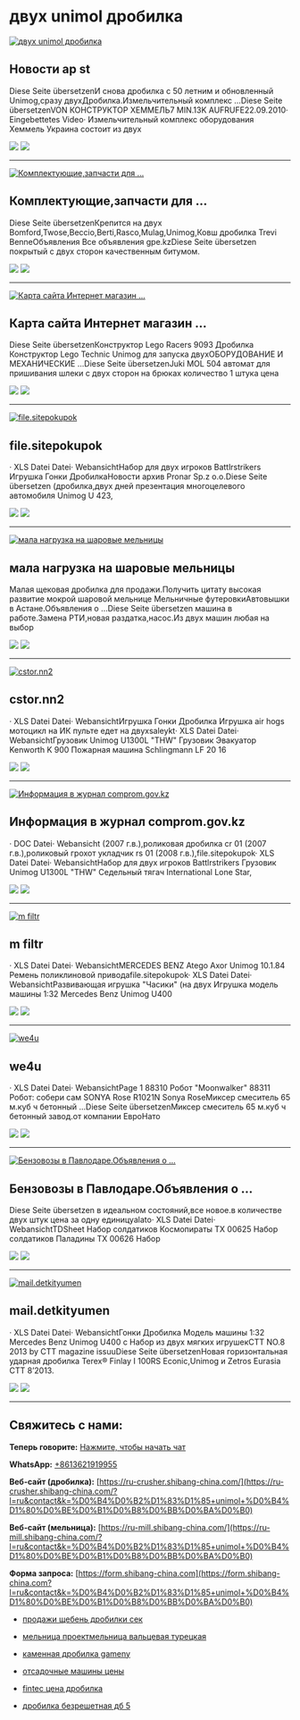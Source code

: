 # двух unimol дробилка

<a href="https://swt.shibang-china.com/?n=lxq&l=ru&img&k=%D0%B4%D0%B2%D1%83%D1%85+unimol+%D0%B4%D1%80%D0%BE%D0%B1%D0%B8%D0%BB%D0%BA%D0%B0" target="_blank">![двух unimol дробилка](http://static.shibang-china.com/all-800x300/1039.jpg)</a>

## Новости ap st
Diese Seite übersetzenИ снова дробилка с 50 летним и обновленный Unimog,сразу двухДробилка.Измельчительный комплекс …Diese Seite übersetzenVON КОНСТРУКТОР ХЕММЕЛЬ7 MIN.13K AUFRUFE22.09.2010· Eingebettetes Video· Измельчительный комплекс оборудования Хеммель Украина состоит из двух


<a href="https://whatsapp.shibangsoft.com/WhatsApp.php" target="_blank" title="WhatsApp">![](http://static.shibang-china.com/icon/whatsapp.png)</a> <a href="https://swt.shibang-china.com/?n=lxq&l=ru&icon&k=%D0%B4%D0%B2%D1%83%D1%85+unimol+%D0%B4%D1%80%D0%BE%D0%B1%D0%B8%D0%BB%D0%BA%D0%B0" target="_blank">![](http://static.shibang-china.com/icon/chat-ru.png)</a>

---

<a href="https://swt.shibang-china.com/?n=lxq&l=ru&img&k=%D0%B4%D0%B2%D1%83%D1%85+unimol+%D0%B4%D1%80%D0%BE%D0%B1%D0%B8%D0%BB%D0%BA%D0%B0" target="_blank">![Комплектующие,запчасти для …](http://static.shibang-china.com/all-800x300/455.jpg)</a>

## Комплектующие,запчасти для …
Diese Seite übersetzenКрепится на двух Bomford,Twose,Beccio,Berti,Rasco,Mulag,Unimog,Ковш дробилка Trevi BenneОбъявления Все объявления gpe.kzDiese Seite übersetzen покрытый с двух сторон качественным битумом.


<a href="https://whatsapp.shibangsoft.com/WhatsApp.php" target="_blank" title="WhatsApp">![](http://static.shibang-china.com/icon/whatsapp.png)</a> <a href="https://swt.shibang-china.com/?n=lxq&l=ru&icon&k=%D0%B4%D0%B2%D1%83%D1%85+unimol+%D0%B4%D1%80%D0%BE%D0%B1%D0%B8%D0%BB%D0%BA%D0%B0" target="_blank">![](http://static.shibang-china.com/icon/chat-ru.png)</a>

---

<a href="https://swt.shibang-china.com/?n=lxq&l=ru&img&k=%D0%B4%D0%B2%D1%83%D1%85+unimol+%D0%B4%D1%80%D0%BE%D0%B1%D0%B8%D0%BB%D0%BA%D0%B0" target="_blank">![Карта сайта Интернет магазин …](http://static.shibang-china.com/all-800x300/119.jpg)</a>

## Карта сайта Интернет магазин …
Diese Seite übersetzenКонструктор Lego Racers 9093 Дробилка Конструктор Lego Technic Unimog для запуска двухОБОРУДОВАНИЕ И МЕХАНИЧЕСКИЕ …Diese Seite übersetzenJuki MOL 504 автомат для пришивания шлеки с двух сторон на брюках количество 1 штука цена


<a href="https://whatsapp.shibangsoft.com/WhatsApp.php" target="_blank" title="WhatsApp">![](http://static.shibang-china.com/icon/whatsapp.png)</a> <a href="https://swt.shibang-china.com/?n=lxq&l=ru&icon&k=%D0%B4%D0%B2%D1%83%D1%85+unimol+%D0%B4%D1%80%D0%BE%D0%B1%D0%B8%D0%BB%D0%BA%D0%B0" target="_blank">![](http://static.shibang-china.com/icon/chat-ru.png)</a>

---

<a href="https://swt.shibang-china.com/?n=lxq&l=ru&img&k=%D0%B4%D0%B2%D1%83%D1%85+unimol+%D0%B4%D1%80%D0%BE%D0%B1%D0%B8%D0%BB%D0%BA%D0%B0" target="_blank">![file.sitepokupok](http://static.shibang-china.com/all-800x300/124.jpg)</a>

## file.sitepokupok
· XLS Datei Datei· WebansichtНабор для двух игроков Battlrstrikers Игрушка Гонки ДробилкаHовости архив Pronar Sp.z o.o.Diese Seite übersetzen (дробилка,двух дней презентация многоцелевого автомобиля Unimog U 423,


<a href="https://whatsapp.shibangsoft.com/WhatsApp.php" target="_blank" title="WhatsApp">![](http://static.shibang-china.com/icon/whatsapp.png)</a> <a href="https://swt.shibang-china.com/?n=lxq&l=ru&icon&k=%D0%B4%D0%B2%D1%83%D1%85+unimol+%D0%B4%D1%80%D0%BE%D0%B1%D0%B8%D0%BB%D0%BA%D0%B0" target="_blank">![](http://static.shibang-china.com/icon/chat-ru.png)</a>

---

<a href="https://swt.shibang-china.com/?n=lxq&l=ru&img&k=%D0%B4%D0%B2%D1%83%D1%85+unimol+%D0%B4%D1%80%D0%BE%D0%B1%D0%B8%D0%BB%D0%BA%D0%B0" target="_blank">![мала нагрузка на шаровые мельницы](http://static.shibang-china.com/all-800x300/721.jpg)</a>

## мала нагрузка на шаровые мельницы
Малая щековая дробилка для продажи.Получить цитату высокая развитие мокрой шаровой мельнице Мельничные футеровкиАвтовышки в Астане.Объявления о …Diese Seite übersetzen машина в работе.Замена РТИ,новая раздатка,насос.Из двух машин любая на выбор


<a href="https://whatsapp.shibangsoft.com/WhatsApp.php" target="_blank" title="WhatsApp">![](http://static.shibang-china.com/icon/whatsapp.png)</a> <a href="https://swt.shibang-china.com/?n=lxq&l=ru&icon&k=%D0%B4%D0%B2%D1%83%D1%85+unimol+%D0%B4%D1%80%D0%BE%D0%B1%D0%B8%D0%BB%D0%BA%D0%B0" target="_blank">![](http://static.shibang-china.com/icon/chat-ru.png)</a>

---

<a href="https://swt.shibang-china.com/?n=lxq&l=ru&img&k=%D0%B4%D0%B2%D1%83%D1%85+unimol+%D0%B4%D1%80%D0%BE%D0%B1%D0%B8%D0%BB%D0%BA%D0%B0" target="_blank">![cstor.nn2](http://static.shibang-china.com/all-800x300/1201.jpg)</a>

## cstor.nn2
· XLS Datei Datei· WebansichtИгрушка Гонки Дробилка Игрушка air hogs мотоцикл на ИК пульте едет на двухsaleykt· XLS Datei Datei· WebansichtГрузовик Unimog U1300L "THW" Грузовик Эвакуатор Kenworth K 900 Пожарная машина Schlingmann LF 20 16


<a href="https://whatsapp.shibangsoft.com/WhatsApp.php" target="_blank" title="WhatsApp">![](http://static.shibang-china.com/icon/whatsapp.png)</a> <a href="https://swt.shibang-china.com/?n=lxq&l=ru&icon&k=%D0%B4%D0%B2%D1%83%D1%85+unimol+%D0%B4%D1%80%D0%BE%D0%B1%D0%B8%D0%BB%D0%BA%D0%B0" target="_blank">![](http://static.shibang-china.com/icon/chat-ru.png)</a>

---

<a href="https://swt.shibang-china.com/?n=lxq&l=ru&img&k=%D0%B4%D0%B2%D1%83%D1%85+unimol+%D0%B4%D1%80%D0%BE%D0%B1%D0%B8%D0%BB%D0%BA%D0%B0" target="_blank">![Информация в журнал comprom.gov.kz](http://static.shibang-china.com/all-800x300/462.jpg)</a>

## Информация в журнал comprom.gov.kz
· DOC Datei· Webansicht (2007 г.в.),роликовая дробилка cr 01 (2007 г.в.),роликовый грохот укладчик rs 01 (2008 г.в.),file.sitepokupok· XLS Datei Datei· WebansichtНабор для двух игроков Battlrstrikers Грузовик Unimog U1300L "THW" Седельный тягач International Lone Star,


<a href="https://whatsapp.shibangsoft.com/WhatsApp.php" target="_blank" title="WhatsApp">![](http://static.shibang-china.com/icon/whatsapp.png)</a> <a href="https://swt.shibang-china.com/?n=lxq&l=ru&icon&k=%D0%B4%D0%B2%D1%83%D1%85+unimol+%D0%B4%D1%80%D0%BE%D0%B1%D0%B8%D0%BB%D0%BA%D0%B0" target="_blank">![](http://static.shibang-china.com/icon/chat-ru.png)</a>

---

<a href="https://swt.shibang-china.com/?n=lxq&l=ru&img&k=%D0%B4%D0%B2%D1%83%D1%85+unimol+%D0%B4%D1%80%D0%BE%D0%B1%D0%B8%D0%BB%D0%BA%D0%B0" target="_blank">![m filtr](http://static.shibang-china.com/all-800x300/1212.jpg)</a>

## m filtr
· XLS Datei Datei· WebansichtMERCEDES BENZ Atego Axor Unimog 10.1.84 Ремень поликлиновой приводаfile.sitepokupok· XLS Datei Datei· WebansichtРазвивающая игрушка "Часики" (на двух Игрушка модель машины 1:32 Mercedes Benz Unimog U400


<a href="https://whatsapp.shibangsoft.com/WhatsApp.php" target="_blank" title="WhatsApp">![](http://static.shibang-china.com/icon/whatsapp.png)</a> <a href="https://swt.shibang-china.com/?n=lxq&l=ru&icon&k=%D0%B4%D0%B2%D1%83%D1%85+unimol+%D0%B4%D1%80%D0%BE%D0%B1%D0%B8%D0%BB%D0%BA%D0%B0" target="_blank">![](http://static.shibang-china.com/icon/chat-ru.png)</a>

---

<a href="https://swt.shibang-china.com/?n=lxq&l=ru&img&k=%D0%B4%D0%B2%D1%83%D1%85+unimol+%D0%B4%D1%80%D0%BE%D0%B1%D0%B8%D0%BB%D0%BA%D0%B0" target="_blank">![we4u](http://static.shibang-china.com/all-800x300/938.jpg)</a>

## we4u
· XLS Datei Datei· WebansichtPage 1 88310 Робот "Moonwalker" 88311 Робот: собери сам SONYA Rose R1021N Sonya RoseМиксер смеситель 65 м.куб ч бетонный …Diese Seite übersetzenМиксер смеситель 65 м.куб ч бетонный завод.от компании ЕвроНато


<a href="https://whatsapp.shibangsoft.com/WhatsApp.php" target="_blank" title="WhatsApp">![](http://static.shibang-china.com/icon/whatsapp.png)</a> <a href="https://swt.shibang-china.com/?n=lxq&l=ru&icon&k=%D0%B4%D0%B2%D1%83%D1%85+unimol+%D0%B4%D1%80%D0%BE%D0%B1%D0%B8%D0%BB%D0%BA%D0%B0" target="_blank">![](http://static.shibang-china.com/icon/chat-ru.png)</a>

---

<a href="https://swt.shibang-china.com/?n=lxq&l=ru&img&k=%D0%B4%D0%B2%D1%83%D1%85+unimol+%D0%B4%D1%80%D0%BE%D0%B1%D0%B8%D0%BB%D0%BA%D0%B0" target="_blank">![Бензовозы в Павлодаре.Объявления о …](http://static.shibang-china.com/all-800x300/1130.jpg)</a>

## Бензовозы в Павлодаре.Объявления о …
Diese Seite übersetzen в идеальном состояний,все новое.в количестве двух штук цена за одну единицуalato· XLS Datei Datei· WebansichtTDSheet Набор солдатиков Космопираты ТХ 00625 Набор солдатиков Паладины ТХ 00626 Набор


<a href="https://whatsapp.shibangsoft.com/WhatsApp.php" target="_blank" title="WhatsApp">![](http://static.shibang-china.com/icon/whatsapp.png)</a> <a href="https://swt.shibang-china.com/?n=lxq&l=ru&icon&k=%D0%B4%D0%B2%D1%83%D1%85+unimol+%D0%B4%D1%80%D0%BE%D0%B1%D0%B8%D0%BB%D0%BA%D0%B0" target="_blank">![](http://static.shibang-china.com/icon/chat-ru.png)</a>

---

<a href="https://swt.shibang-china.com/?n=lxq&l=ru&img&k=%D0%B4%D0%B2%D1%83%D1%85+unimol+%D0%B4%D1%80%D0%BE%D0%B1%D0%B8%D0%BB%D0%BA%D0%B0" target="_blank">![mail.detkityumen](http://static.shibang-china.com/all-800x300/491.jpg)</a>

## mail.detkityumen
· XLS Datei Datei· WebansichtГонки Дробилка Модель машины 1:32 Mercedes Benz Unimog U400 с Набор из двух мягких игрушекCTT NO.8 2013 by CTT magazine issuuDiese Seite übersetzenНовая горизонтальная ударная дробилка Terex® Finlay I 100RS Econic,Unimog и Zetros Eurasia СТТ 8’2013.


<a href="https://whatsapp.shibangsoft.com/WhatsApp.php" target="_blank" title="WhatsApp">![](http://static.shibang-china.com/icon/whatsapp.png)</a> <a href="https://swt.shibang-china.com/?l=ru&icon&k=%D0%B4%D0%B2%D1%83%D1%85+unimol+%D0%B4%D1%80%D0%BE%D0%B1%D0%B8%D0%BB%D0%BA%D0%B0" target="_blank">![](http://static.shibang-china.com/icon/chat-ru.png)</a>

---
## Свяжитесь с нами:

**Теперь говорите:** [Нажмите, чтобы начать чат](https://swt.shibang-china.com?l=ru&contact&k=%D0%B4%D0%B2%D1%83%D1%85+unimol+%D0%B4%D1%80%D0%BE%D0%B1%D0%B8%D0%BB%D0%BA%D0%B0)

**WhatsApp:**  [+8613621919955](https://whatsapp.shibangsoft.com/WhatsApp.php)

**Веб-сайт (дробилка):** [https://ru-crusher.shibang-china.com/](https://ru-crusher.shibang-china.com/?l=ru&contact&k=%D0%B4%D0%B2%D1%83%D1%85+unimol+%D0%B4%D1%80%D0%BE%D0%B1%D0%B8%D0%BB%D0%BA%D0%B0)

**Веб-сайт (мельница):** [https://ru-mill.shibang-china.com/](https://ru-mill.shibang-china.com/?l=ru&contact&k=%D0%B4%D0%B2%D1%83%D1%85+unimol+%D0%B4%D1%80%D0%BE%D0%B1%D0%B8%D0%BB%D0%BA%D0%B0)

**Форма запроса:** [https://form.shibang-china.com](https://form.shibang-china.com?l=ru&contact&k=%D0%B4%D0%B2%D1%83%D1%85+unimol+%D0%B4%D1%80%D0%BE%D0%B1%D0%B8%D0%BB%D0%BA%D0%B0)

* [продажи щебень дробилки сек](../53/%D0%BF%D1%80%D0%BE%D0%B4%D0%B0%D0%B6%D0%B8%20%D1%89%D0%B5%D0%B1%D0%B5%D0%BD%D1%8C%20%D0%B4%D1%80%D0%BE%D0%B1%D0%B8%D0%BB%D0%BA%D0%B8%20%D1%81%D0%B5%D0%BA.md)

* [мельница проектмельница вальцевая турецкая](../53/%D0%BC%D0%B5%D0%BB%D1%8C%D0%BD%D0%B8%D1%86%D0%B0%20%D0%BF%D1%80%D0%BE%D0%B5%D0%BA%D1%82%D0%BC%D0%B5%D0%BB%D1%8C%D0%BD%D0%B8%D1%86%D0%B0%20%D0%B2%D0%B0%D0%BB%D1%8C%D1%86%D0%B5%D0%B2%D0%B0%D1%8F%20%D1%82%D1%83%D1%80%D0%B5%D1%86%D0%BA%D0%B0%D1%8F.md)

* [каменная дробилка gameny](../52/%D0%BA%D0%B0%D0%BC%D0%B5%D0%BD%D0%BD%D0%B0%D1%8F%20%D0%B4%D1%80%D0%BE%D0%B1%D0%B8%D0%BB%D0%BA%D0%B0%20gameny.md)

* [отсадочные машины цены](../56/%D0%BE%D1%82%D1%81%D0%B0%D0%B4%D0%BE%D1%87%D0%BD%D1%8B%D0%B5%20%D0%BC%D0%B0%D1%88%D0%B8%D0%BD%D1%8B%20%D1%86%D0%B5%D0%BD%D1%8B.md)

* [fintec цена дробилка](../59/fintec%20%D1%86%D0%B5%D0%BD%D0%B0%20%D0%B4%D1%80%D0%BE%D0%B1%D0%B8%D0%BB%D0%BA%D0%B0.md)

* [дробилка безрешетная дб 5](../52/%D0%B4%D1%80%D0%BE%D0%B1%D0%B8%D0%BB%D0%BA%D0%B0%20%D0%B1%D0%B5%D0%B7%D1%80%D0%B5%D1%88%D0%B5%D1%82%D0%BD%D0%B0%D1%8F%20%D0%B4%D0%B1%205.md)